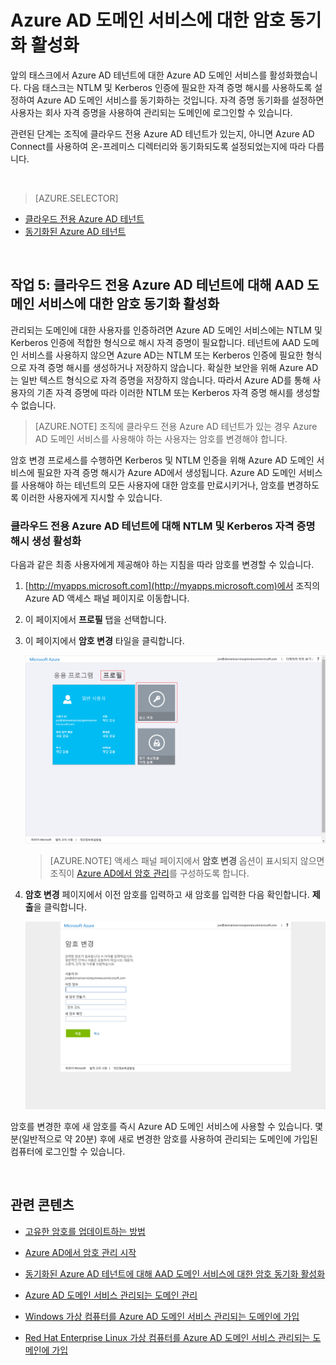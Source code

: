 <properties
	pageTitle="Azure AD 도메인 서비스: 암호 동기화 활성화 | Microsoft Azure"
	description="Azure Active Directory 도메인 서비스 시작"
	services="active-directory-ds"
	documentationCenter=""
	authors="mahesh-unnikrishnan"
	manager="stevenpo"
	editor="curtand"/>

<tags
	ms.service="active-directory-ds"
	ms.workload="identity"
	ms.tgt_pltfrm="na"
	ms.devlang="na"
	ms.topic="get-started-article"
	ms.date="09/20/2016"
	ms.author="maheshu"/>

# Azure AD 도메인 서비스에 대한 암호 동기화 활성화
앞의 태스크에서 Azure AD 테넌트에 대한 Azure AD 도메인 서비스를 활성화했습니다. 다음 태스크는 NTLM 및 Kerberos 인증에 필요한 자격 증명 해시를 사용하도록 설정하여 Azure AD 도메인 서비스를 동기화하는 것입니다. 자격 증명 동기화를 설정하면 사용자는 회사 자격 증명을 사용하여 관리되는 도메인에 로그인할 수 있습니다.

관련된 단계는 조직에 클라우드 전용 Azure AD 테넌트가 있는지, 아니면 Azure AD Connect를 사용하여 온-프레미스 디렉터리와 동기화되도록 설정되었는지에 따라 다릅니다.

<br>

> [AZURE.SELECTOR]
- [클라우드 전용 Azure AD 테넌트](active-directory-ds-getting-started-password-sync.md)
- [동기화된 Azure AD 테넌트](active-directory-ds-getting-started-password-sync-synced-tenant.md)

<br>


## 작업 5: 클라우드 전용 Azure AD 테넌트에 대해 AAD 도메인 서비스에 대한 암호 동기화 활성화
관리되는 도메인에 대한 사용자를 인증하려면 Azure AD 도메인 서비스에는 NTLM 및 Kerberos 인증에 적합한 형식으로 해시 자격 증명이 필요합니다. 테넌트에 AAD 도메인 서비스를 사용하지 않으면 Azure AD는 NTLM 또는 Kerberos 인증에 필요한 형식으로 자격 증명 해시를 생성하거나 저장하지 않습니다. 확실한 보안을 위해 Azure AD는 일반 텍스트 형식으로 자격 증명을 저장하지 않습니다. 따라서 Azure AD를 통해 사용자의 기존 자격 증명에 따라 이러한 NTLM 또는 Kerberos 자격 증명 해시를 생성할 수 없습니다.

> [AZURE.NOTE] 조직에 클라우드 전용 Azure AD 테넌트가 있는 경우 Azure AD 도메인 서비스를 사용해야 하는 사용자는 암호를 변경해야 합니다.

암호 변경 프로세스를 수행하면 Kerberos 및 NTLM 인증을 위해 Azure AD 도메인 서비스에 필요한 자격 증명 해시가 Azure AD에서 생성됩니다. Azure AD 도메인 서비스를 사용해야 하는 테넌트의 모든 사용자에 대한 암호를 만료시키거나, 암호를 변경하도록 이러한 사용자에게 지시할 수 있습니다.


### 클라우드 전용 Azure AD 테넌트에 대해 NTLM 및 Kerberos 자격 증명 해시 생성 활성화
다음과 같은 최종 사용자에게 제공해야 하는 지침을 따라 암호를 변경할 수 있습니다.

1. [http://myapps.microsoft.com](http://myapps.microsoft.com)에서 조직의 Azure AD 액세스 패널 페이지로 이동합니다.

2. 이 페이지에서 **프로필** 탭을 선택합니다.

3. 이 페이지에서 **암호 변경** 타일을 클릭합니다.

    ![Azure AD 도메인 서비스에 대한 가상 네트워크를 만듭니다.](./media/active-directory-domain-services-getting-started/user-change-password.png)

    > [AZURE.NOTE] 액세스 패널 페이지에서 **암호 변경** 옵션이 표시되지 않으면 조직이 [Azure AD에서 암호 관리](../active-directory/active-directory-passwords-getting-started.md)를 구성하도록 합니다.

4. **암호 변경** 페이지에서 이전 암호를 입력하고 새 암호를 입력한 다음 확인합니다. **제출**을 클릭합니다.

    ![Azure AD 도메인 서비스에 대한 가상 네트워크를 만듭니다.](./media/active-directory-domain-services-getting-started/user-change-password2.png)

암호를 변경한 후에 새 암호를 즉시 Azure AD 도메인 서비스에 사용할 수 있습니다. 몇 분(일반적으로 약 20분) 후에 새로 변경한 암호를 사용하여 관리되는 도메인에 가입된 컴퓨터에 로그인할 수 있습니다.

<br>

## 관련 콘텐츠

- [고유한 암호를 업데이트하는 방법](../active-directory/active-directory-passwords-update-your-own-password.md)

- [Azure AD에서 암호 관리 시작](../active-directory/active-directory-passwords-getting-started.md)

- [동기화된 Azure AD 테넌트에 대해 AAD 도메인 서비스에 대한 암호 동기화 활성화](active-directory-ds-getting-started-password-sync-synced-tenant.md)

- [Azure AD 도메인 서비스 관리되는 도메인 관리](active-directory-ds-admin-guide-administer-domain.md)

- [Windows 가상 컴퓨터를 Azure AD 도메인 서비스 관리되는 도메인에 가입](active-directory-ds-admin-guide-join-windows-vm.md)

- [Red Hat Enterprise Linux 가상 컴퓨터를 Azure AD 도메인 서비스 관리되는 도메인에 가입](active-directory-ds-admin-guide-join-rhel-linux-vm.md)

<!-----HONumber=AcomDC_0921_2016-->